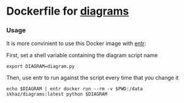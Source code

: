 # Dockerfile for [diagrams](https://diagrams.mingrammer.com/)

### Usage

It is more convinient to use this Docker image with [entr](https://github.com/clibs/entr):

First, set a shell variable containing the diagram script name

``` shell
export DIAGRAM=diagram.py
```

Then, use entr to run against the script every time that you change it

``` shell
echo $DIAGRAM | entr docker run --rm -v $PWD:/data skhaz/diagrams:latest python $DIAGRAM
```

